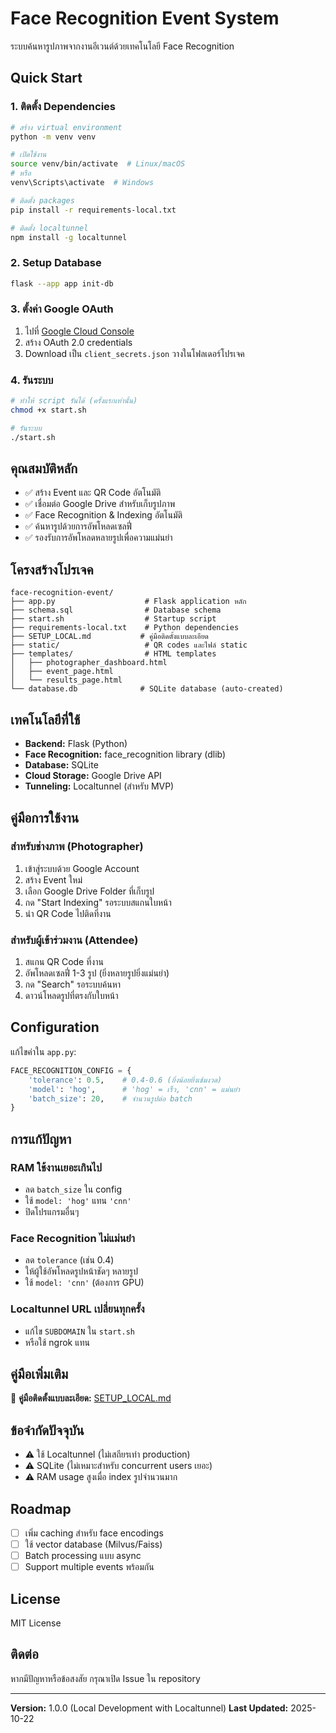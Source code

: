# Face Recognition Event System

ระบบค้นหารูปภาพจากงานอีเวนต์ด้วยเทคโนโลยี Face Recognition

## Quick Start

### 1. ติดตั้ง Dependencies

```bash
# สร้าง virtual environment
python -m venv venv

# เปิดใช้งาน
source venv/bin/activate  # Linux/macOS
# หรือ
venv\Scripts\activate  # Windows

# ติดตั้ง packages
pip install -r requirements-local.txt

# ติดตั้ง localtunnel
npm install -g localtunnel
```

### 2. Setup Database

```bash
flask --app app init-db
```

### 3. ตั้งค่า Google OAuth

1. ไปที่ [Google Cloud Console](https://console.cloud.google.com/)
2. สร้าง OAuth 2.0 credentials
3. Download เป็น `client_secrets.json` วางในโฟลเดอร์โปรเจค

### 4. รันระบบ

```bash
# ทำให้ script รันได้ (ครั้งแรกเท่านั้น)
chmod +x start.sh

# รันระบบ
./start.sh
```

## คุณสมบัติหลัก

- ✅ สร้าง Event และ QR Code อัตโนมัติ
- ✅ เชื่อมต่อ Google Drive สำหรับเก็บรูปภาพ
- ✅ Face Recognition & Indexing อัตโนมัติ
- ✅ ค้นหารูปด้วยการอัพโหลดเซลฟี่
- ✅ รองรับการอัพโหลดหลายรูปเพื่อความแม่นยำ

## โครงสร้างโปรเจค

```
face-recognition-event/
├── app.py                    # Flask application หลัก
├── schema.sql                # Database schema
├── start.sh                  # Startup script
├── requirements-local.txt    # Python dependencies
├── SETUP_LOCAL.md           # คู่มือติดตั้งแบบละเอียด
├── static/                   # QR codes และไฟล์ static
├── templates/                # HTML templates
│   ├── photographer_dashboard.html
│   ├── event_page.html
│   └── results_page.html
└── database.db              # SQLite database (auto-created)
```

## เทคโนโลยีที่ใช้

- **Backend:** Flask (Python)
- **Face Recognition:** face_recognition library (dlib)
- **Database:** SQLite
- **Cloud Storage:** Google Drive API
- **Tunneling:** Localtunnel (สำหรับ MVP)

## คู่มือการใช้งาน

### สำหรับช่างภาพ (Photographer)

1. เข้าสู่ระบบด้วย Google Account
2. สร้าง Event ใหม่
3. เลือก Google Drive Folder ที่เก็บรูป
4. กด "Start Indexing" รอระบบสแกนใบหน้า
5. นำ QR Code ไปติดที่งาน

### สำหรับผู้เข้าร่วมงาน (Attendee)

1. สแกน QR Code ที่งาน
2. อัพโหลดเซลฟี่ 1-3 รูป (ยิ่งหลายรูปยิ่งแม่นยำ)
3. กด "Search" รอระบบค้นหา
4. ดาวน์โหลดรูปที่ตรงกับใบหน้า

## Configuration

แก้ไขค่าใน `app.py`:

```python
FACE_RECOGNITION_CONFIG = {
    'tolerance': 0.5,    # 0.4-0.6 (ยิ่งน้อยยิ่งเข้มงวด)
    'model': 'hog',      # 'hog' = เร็ว, 'cnn' = แม่นยำ
    'batch_size': 20,    # จำนวนรูปต่อ batch
}
```

## การแก้ปัญหา

### RAM ใช้งานเยอะเกินไป
- ลด `batch_size` ใน config
- ใช้ `model: 'hog'` แทน `'cnn'`
- ปิดโปรแกรมอื่นๆ

### Face Recognition ไม่แม่นยำ
- ลด `tolerance` (เช่น 0.4)
- ให้ผู้ใช้อัพโหลดรูปหน้าชัดๆ หลายรูป
- ใช้ `model: 'cnn'` (ต้องการ GPU)

### Localtunnel URL เปลี่ยนทุกครั้ง
- แก้ไข `SUBDOMAIN` ใน `start.sh`
- หรือใช้ ngrok แทน

## คู่มือเพิ่มเติม

📖 **คู่มือติดตั้งแบบละเอียด:** [SETUP_LOCAL.md](SETUP_LOCAL.md)

## ข้อจำกัดปัจจุบัน

- ⚠️ ใช้ Localtunnel (ไม่เสถียรเท่า production)
- ⚠️ SQLite (ไม่เหมาะสำหรับ concurrent users เยอะ)
- ⚠️ RAM usage สูงเมื่อ index รูปจำนวนมาก

## Roadmap

- [ ] เพิ่ม caching สำหรับ face encodings
- [ ] ใช้ vector database (Milvus/Faiss)
- [ ] Batch processing แบบ async
- [ ] Support multiple events พร้อมกัน

## License

MIT License

## ติดต่อ

หากมีปัญหาหรือข้อสงสัย กรุณาเปิด Issue ใน repository

---

**Version:** 1.0.0 (Local Development with Localtunnel)
**Last Updated:** 2025-10-22
